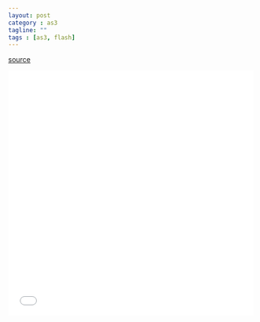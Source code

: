 ```yaml
---
layout: post
category : as3
tagline: ""
tags : [as3, flash]
---
```


[source](https://github.com/matrix3d/xiangqi)
	
<div id="altContent" style="width:500px height:500px">
<iframe src="/assets/game/xiangqi" width="500" height="500" frameborder="no" border="0" marginwidth="0" marginheight="0" scrolling="no" allowtransparency="yes">
</iframe>
</div>